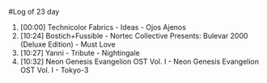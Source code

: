 #Log of 23 day

1. [00:00] Technicolor Fabrics - Ideas - Ojos Ajenos
1. [10:24] Bostich+Fussible - Nortec Collective Presents: Bulevar 2000 (Deluxe Edition) - Must Love
1. [10:27] Yanni - Tribute - Nightingale
1. [10:32] Neon Genesis Evangelion OST Vol. I - Neon Genesis Evangelion OST Vol. I - Tokyo-3
